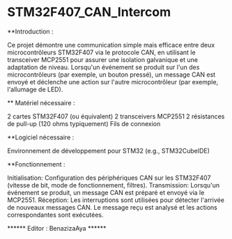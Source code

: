 # STM32F407_CAN_Intercom


**Introduction : 

Ce projet démontre une communication simple mais efficace entre deux microcontrôleurs STM32F407 via le protocole CAN, en utilisant le transceiver MCP2551 pour assurer une isolation galvanique et une adaptation de niveau. Lorsqu'un événement se produit sur l'un des microcontrôleurs (par exemple, un bouton pressé), un message CAN est envoyé et déclenche une action sur l'autre microcontrôleur (par exemple, l'allumage de LED).

** Matériel nécessaire : 

2 cartes STM32F407 (ou équivalent)
2 transceivers MCP2551
2 résistances de pull-up (120 ohms typiquement)
Fils de connexion

**Logiciel nécessaire : 

Environnement de développement pour STM32 (e.g., STM32CubeIDE)



**Fonctionnement : 

Initialisation:
Configuration des périphériques CAN sur les STM32F407 (vitesse de bit, mode de fonctionnement, filtres).
Transmission:
Lorsqu'un événement se produit, un message CAN est préparé et envoyé via le MCP2551.
Réception:
Les interruptions sont utilisées pour détecter l'arrivée de nouveaux messages CAN.
Le message reçu est analysé et les actions correspondantes sont exécutées.

****** Editor : BenazizaAya ******
